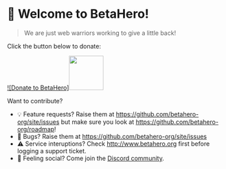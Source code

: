 # 👋 Welcome to BetaHero!
> We are just web warriors working to give a little back! 

Click the button below to donate:

[![Donate to BetaHero]<img src="https://betahero.org/donate.svg" width="80"/>](https://betahero.org/donate)

Want to contribute? 

* 💡 Feature requests? Raise them at https://github.com/betahero-org/site/issues but make sure you look at https://github.com/betahero-org/roadmap!
* 🐛 Bugs? Raise them at https://github.com/betahero-org/site/issues
* ⚠️ Service interuptions? Check http://www.betahero.org first before logging a support ticket.
* 🦩 Feeling social? Come join the [Discord community](https://betahero.org/chat).
